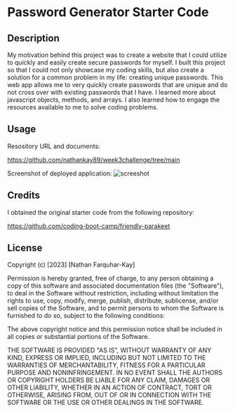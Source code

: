 # Password Generator Starter Code

## Description

My motivation behind this project was to create a website that I could utilize to quickly and easily create secure passwords for myself. I built this project so that I could not only showcase my coding skills, but also create a solution for a common problem in my life: creating unique passwords. This web app allows me to very quickly create passwords that are unique and do not cross over with existing passwords that I have. I learned more about javascript objects, methods, and arrays. I also learned how to engage the resources available to me to solve coding problems. 

## Usage

Resository URL and documents:

https://github.com/nathankay89/week3challenge/tree/main

Screenshot of deployed application:
![screeshot](/Users/nathanfarquhar-kay/week3challenge/screenshot.png)

## Credits

I obtained the original starter code from the following repository:

https://github.com/coding-boot-camp/friendly-parakeet

## License

Copyright (c) [2023] [Nathan Farquhar-Kay]

Permission is hereby granted, free of charge, to any person obtaining a copy
of this software and associated documentation files (the "Software"), to deal
in the Software without restriction, including without limitation the rights
to use, copy, modify, merge, publish, distribute, sublicense, and/or sell
copies of the Software, and to permit persons to whom the Software is
furnished to do so, subject to the following conditions:

The above copyright notice and this permission notice shall be included in all
copies or substantial portions of the Software.

THE SOFTWARE IS PROVIDED "AS IS", WITHOUT WARRANTY OF ANY KIND, EXPRESS OR
IMPLIED, INCLUDING BUT NOT LIMITED TO THE WARRANTIES OF MERCHANTABILITY,
FITNESS FOR A PARTICULAR PURPOSE AND NONINFRINGEMENT. IN NO EVENT SHALL THE
AUTHORS OR COPYRIGHT HOLDERS BE LIABLE FOR ANY CLAIM, DAMAGES OR OTHER
LIABILITY, WHETHER IN AN ACTION OF CONTRACT, TORT OR OTHERWISE, ARISING FROM,
OUT OF OR IN CONNECTION WITH THE SOFTWARE OR THE USE OR OTHER DEALINGS IN THE
SOFTWARE.




